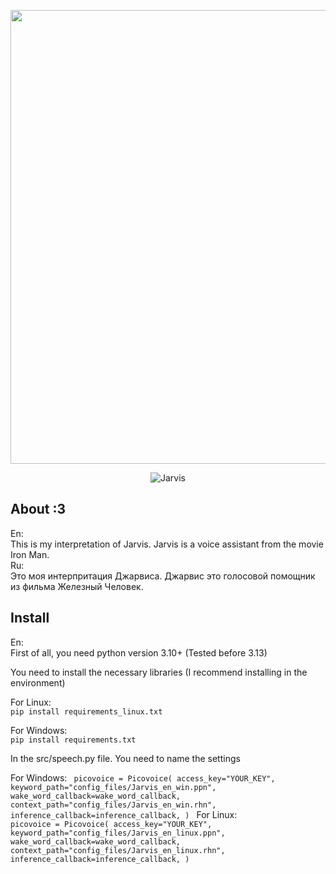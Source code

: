 <p align="center">
      <img src="https://i.ibb.co/27gG72vV/kandinsky-download-1742490236209.png" width="726">
</p>

<p align="center">
   <img src="https://img.shields.io/badge/build-XD-brightgreen?style=flat&logo=logo&logoColor=%237516a1&label=J.A.R.V.I.S&labelColor=%23c20232&color=%234202c2" alt="Jarvis">
</p>

## About :3

En:  
This is my interpretation of Jarvis. Jarvis is a voice assistant from the movie Iron Man.          
Ru:  
Это моя интерпритация Джарвиса. Джарвис это голосовой помощник из фильма Железный Человек.

## Install

En:   
First of all, you need python version 3.10+ (Tested before 3.13)

You need to install the necessary libraries (I recommend installing in the environment)

For Linux:  
<code>pip install requirements_linux.txt</code>

For Windows:  
<code>pip install requirements.txt</code> 

In the src/speech.py file. You need to name the settings

For Windows:
<code>
picovoice = Picovoice( access_key="YOUR_KEY", keyword_path="config_files/Jarvis_en_win.ppn", wake_word_callback=wake_word_callback, context_path="config_files/Jarvis_en_win.rhn", inference_callback=inference_callback, )
</code>
For Linux:
<code>
picovoice = Picovoice( access_key="YOUR_KEY", keyword_path="config_files/Jarvis_en_linux.ppn", wake_word_callback=wake_word_callback, context_path="config_files/Jarvis_en_linux.rhn", inference_callback=inference_callback, )
</code>
